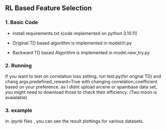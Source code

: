 ## RL Based Feature Selection


### 1. Basic Code
- install requirements.txt (code implemented on python 3.10.11)

- Original TD based algorithm is implemented in model/rl.py

- Backward TD based Algorithm is implemented in model.new_try.py

### 2. Running

If you want to test  on correlation loss setting, 
run test.py(for orignal TD) and chang args.predefined_reward=True with changing correlation_coefficient based on your preference. 
as I didnt upload arcene or spambase data set, you might need to download those to check their efficiency. (Two moon is avaialable)


### 3. example
 in .ipynb files , you can see the result plottings for various datasets. 


